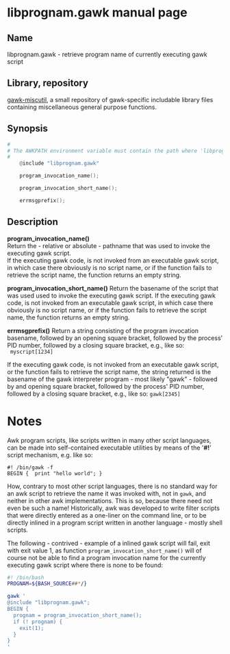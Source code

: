 # libprognam.gawk manual page

## Name
libprognam.gawk - retrieve program name of currently executing gawk script

## Library, repository
[gawk-miscutil](https://github.com/hjstoff/gawk-miscutil]), a small repository of
gawk-specific includable library files containing miscellaneous general purpose functions.

## Synopsis

```awk
#
# The AWKPATH environment variable must contain the path where 'libprognam.gawk' file to be included resides.
#
	@include "libprognam.gawk"

	program_invocation_name();

	program_invocation_short_name();

	errmsgprefix();
```
## Description

**program_invocation_name()**   
Return the - relative or absolute - pathname that was used to invoke the executing gawk script.  
If the executing gawk code, is not invoked from an executable gawk script, in which case there
obviously is no script name, or if the function fails to retrieve the script name, the function
returns an empty string.

**program_invocation_short_name()**
Return the basename of the script that was used used to invoke the executing gawk script.
If the executing gawk code, is not invoked from an executable gawk script, in which case there
obviously is no script name, or if the function fails to retrieve the script name, the function
returns an empty string.

**errmsgprefix()**
Return a string consisting of the program invocation basename, followed by an opening square
bracket, followed by the process' PID number, followed by a closing square bracket, e.g., like so:  
` myscript[1234]`

If the executing gawk code, is not invoked from an executable gawk script,
or the function fails to retrieve the script name, the string returned is the basename of
the gawk interpreter program - most likely "gawk" - followed by and opening square bracket,
followed by the process' PID number, followed by a closing square bracket, e.g., like so:
`gawk[2345]`
 
# Notes
Awk program scripts, like scripts written in many other script languages, can be made into
self-contained executable utilities by means of the '**#!**' script mechanism, e.g. like so:
```
#! /bin/gawk -f
BEGIN {  print "hello world"; }
```
How, contrary to most other script languages, there is no standard way for an awk script to
retrieve the name it was invoked with, not in `gawk`, and neither in other awk implementations.
This is so, because there need not even be such a name!
Historically, awk was developed to write filter scripts that were directly entered as a one-liner
on the command line, or to be directly inlined in a program script written in another
language - mostly shell scripts.

The following - contrived - example of a inlined gawk script will fail, exit with exit value 1,
as function `program_invocation_short_name()` will of course not be able to find a program invocation
name for the currently executing gawk script where there is none to be found:

```sh
#! /bin/bash
PROGNAM=${BASH_SOURCE##*/}

gawk '
@include "libprognam.gawk";
BEGIN {
  prognam = program_invocation_short_name();
  if (! prognam) {
	exit(1);
  }
}
'
```



